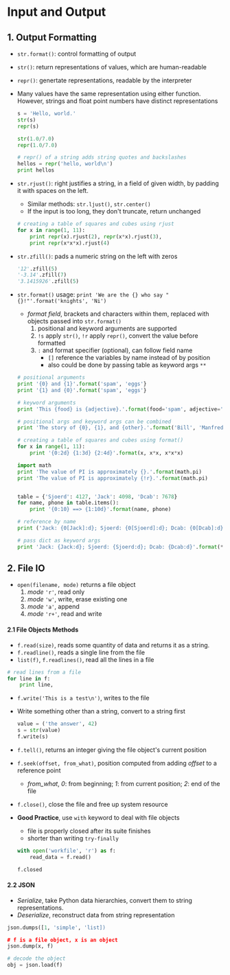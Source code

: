 # Input and Output #

## 1. Output Formatting ##
* `str.format()`: control formatting of output
* `str()`: return representations of values, which are human-readable
* `repr()`: genertate representations, readable by the interpreter
* Many values have the same representation using either function. However, strings and float point numbers have distinct representations

	```python
	s = 'Hello, world.'
	str(s)
	repr(s)

	str(1.0/7.0)
	repr(1.0/7.0)

	# repr() of a string adds string quotes and backslashes
	hellos = repr('hello, world\n')
	print hellos
	```

* `str.rjust()`: right justifies a string, in a field of given width, by padding it with spaces on the left.
	* Similar methods: `str.ljust()`, `str.center()`
	* If the input is too long, they don't truncate, return unchanged
	
	```python
	# creating a table of squares and cubes using rjust
	for x in range(1, 11):
		print repr(x).rjust(2), repr(x*x).rjust(3),
		print repr(x*x*x).rjust(4)

	```

* `str.zfill()`: pads a numeric string on the left with zeros

	```python
	'12'.zfill(5)
	'-3.14'.zfill(7)
	'3.1415926'.zfill(5)
	```

* `str.format()` usage: `print 'We are the {} who say "{}!"'.format('knights', 'Ni')`
	* *format field*, brackets and characters within them, replaced with objects passed into `str.format()`
		1. positional and keyword arguments are supported
		2. `!s` apply `str()`, `!r` apply `repr()`, convert the value before formatted
		3. `:` and format specifier (optional), can follow field name
			* `[]` reference the variables by name instead of by position
			* also could be done by passing table as keyword args `**`
	
	```python
	# positional arguments
	print '{0} and {1}'.format('spam', 'eggs'}
	print '{1} and {0}'.format('spam', 'eggs'}

	# keyword arguments
	print 'This {food} is {adjective}.'.format(food='spam', adjective='absolutely horrible')

	# positional args and keyword args can be combined
	print 'The story of {0}, {1}, and {other}.'.format('Bill', 'Manfred', other='Georg')

	# creating a table of squares and cubes using format()
	for x in range(1, 11):
		print '{0:2d} {1:3d} {2:4d}'.format(x, x*x, x*x*x)

	import math
	print 'The value of PI is approximately {}.'.format(math.pi)
	print 'The value of PI is approximately {!r}.'.format(math.pi)


	table = {'Sjoerd': 4127, 'Jack': 4098, 'Dcab': 7678}
	for name, phone in table.items():
		print '{0:10} ==> {1:10d}'.format(name, phone)

	# reference by name 
	print ('Jack: {0[Jack]:d}; Sjoerd: {0[Sjoerd]:d}; Dcab: {0[Dcab]:d}'.format(table))

	# pass dict as keyword args
	print 'Jack: {Jack:d}; Sjoerd: {Sjoerd:d}; Dcab: {Dcab:d}'.format(**table)
	```

## 2. File IO ##
* `open(filename, mode)` returns a file object
	1. *mode* `'r'`, read only 
	1. *mode* `'w'`, write, erase existing one 
	1. *mode* `'a'`, append 
	1. *mode* `'r+'`, read and write 

#### 2.1 File Objects Methods ####
* `f.read(size)`, reads some quantity of data and returns it as a string.
* `f.readline()`, reads a single line from the file
* `list(f)`, `f.readlines()`, read all the lines in a file

```python
# read lines from a file
for line in f:
	print line,
```

* `f.write('This is a test\n')`, writes to the file
* Write something other than a string, convert to a string first

	```python
	value = ('the answer', 42)
	s = str(value)
	f.write(s)
	```

* `f.tell()`, returns an integer giving the file object's current position
* `f.seek(offset, from_what)`, position computed from adding *offset* to a reference point
	* *from_what*, *0*: from beginning; *1*: from current position; *2*: end of the file
* `f.close()`, close the file and free up system resource

* **Good Practice**, use `with` keyword to deal with file objects
	* file is properly closed after its suite finishes
	* shorter than writing `try-finally`
	
	```python
	with open('workfile', 'r') as f:
		read_data = f.read()

	f.closed
	```

#### 2.2 JSON ####
* *Serialize*, take Python data hierarchies, convert them to string representations.
* *Deserialize*, reconstruct data from string representation

```python
json.dumps([1, 'simple', 'list])

# f is a file object, x is an object
json.dump(x, f)

# decode the object
obj = json.load(f)
```

